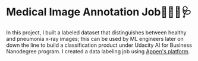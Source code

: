 # Medical Image Annotation Job👩🏻‍⚕️🩺
In this project, I built a labeled dataset that distinguishes between healthy and pneumonia x-ray images; this can be used by ML engineers later on down the line to build a classification product under Udacity AI for Business Nanodegree program. I created a data labeling job using [Appen's platform](https://client.appen.com/sessions/new).
